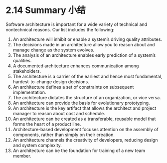 2.14 Summary 小结
===

Software architecture is important for a wide variety of technical and nontechnical reasons. Our list includes the following:

1. An architecture will inhibit or enable a system’s driving quality attributes.
2. The decisions made in an architecture allow you to reason about and manage change as the system evolves.
3. The analysis of an architecture enables early prediction of a system’s qualities.
4. A documented architecture enhances communication among stakeholders.
5. The architecture is a carrier of the earliest and hence most fundamental, hardest-to-change design decisions.
6. An architecture defines a set of constraints on subsequent implementation.
7. The architecture dictates the structure of an organization, or vice versa.
8. An architecture can provide the basis for evolutionary prototyping.
9. An architecture is the key artifact that allows the architect and project manager to reason about cost and schedule.
10. An architecture can be created as a transferable, reusable model that forms the heart of a product line.
11. Architecture-based development focuses attention on the assembly of components, rather than simply on their creation.
12. An architecture channels the creativity of developers, reducing design and system complexity.
13. An architecture can be the foundation for training of a new team member.